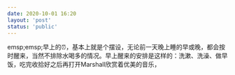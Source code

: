 ```yaml
---
date: 2020-10-01 16:20
layout: 'post'
status: 'public'
---
```


emsp;emsp;早上的⏰，基本上就是个摆设，无论前一天晚上睡的早或晚，都会按时醒来，当然不排除水喝多的情况。早上醒来的安排是这样的：洗漱、洗澡、做早饭，吃完收拾好之后再打开Marshall欣赏着优美的音乐，

